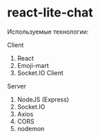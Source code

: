 # react-lite-chat
Используемые технологии: 

Client
1) React
2) Emoji-mart
3) Socket.IO Client


Server
1) NodeJS (Express)
2) Socket.IO
3) Axios
4) CORS
5) nodemon
